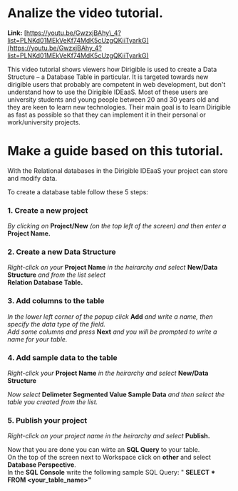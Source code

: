 

Analize the video tutorial.
===========================

**Link:**   [https://youtu.be/GwzxjBAhy\_4?list=PLNKd01MEkVeKf74MdK5cUzgQKiiTyarkG](https://youtu.be/GwzxjBAhy_4?list=PLNKd01MEkVeKf74MdK5cUzgQKiiTyarkG)

This video tutorial shows viewers how Dirigible is used to create a Data Structure – a Database Table in particular. It is targeted towards new dirigible users that probably are competent in web development, but don&#39;t understand how to use the Dirigible IDEaaS. Most of these users are university students and young people between 20 and 30 years old and they are keen to learn new technologies. Their main goal is to learn Dirigible as fast as possible so that they can implement it in their personal or work/university projects.

Make a guide based on this tutorial.
===================================

With the Relational databases in the Dirigible IDEaaS your project can store and modify data.

To create a database table follow these 5 steps:

### **1.** Create a new project

_By clicking on_ **Project/New** _(on the top left of the screen) and then enter a_ **Project Name.**

### **2.** Create a new Data Structure

_Right-click on your_ **Project Name** _in the heirarchy and select_ **New/Data Structure** _and from the list select_ <br />**Relation Database Table.**

### **3.** Add columns to the table

_In the lower left corner of the popup click_ **Add** _and write a name, then specify the data type of the field. <br/>Add some columns and press_ **Next** _and you will be prompted to write a name for your table._

### **4.** Add sample data to the table

_Right-click your_ **Project Name** _in the heirarchy and select_ **New/Data Structure**

_Now select_ **Delimeter Segmented Value Sample Data** _and then select the table you created from the list._

### **5.** Publish your project

_Right-click on your project name in the heirarchy and select_ **Publish.**
<br />

Now that you are done you can wirte an **SQL Query** to your table.<br /> On the top of the screen next to Workspace click on **other** and select **Database Perspective**.<br /> In the **SQL Console** write the following sample SQL Query: &quot; **SELECT \* FROM &lt;your\_table\_name&gt;&quot;**

